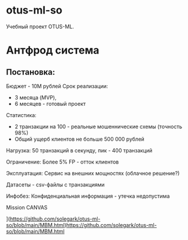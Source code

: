 # otus-ml-so
Учебный проект OTUS-ML.

# Антфрод система

## Постановка:

Бюджет - 10М рублей
Срок реализации: 
  - 3 месяца (MVP),
  - 6 месяцев - готовый проект


Статистика: 
 - 2 транзакции на 100 - реальные мошеннические схемы (точность 98%)
 - Общий ущерб клиентов не больше 500 000 рублей

Нагрузка:
50 транзакций в секунду, пик - 400 транзакций

Ограничение:
Более 5% FP - отток клиентов

Эксплуатация:
Сервис на внешних мощностях (облачное решение?)


Датасеты - 
csv-файлы с транзакциями

Инфобез: 
Конфиденциальная информация - утечка недопустима


Mission CANVAS

[r2h]: [[http://github.com/github/markup/tree/master/lib/github/commands/rest2html](https://github.com/solegark/otus-ml-so/blob/main/MBM.drawio)https://github.com/solegark/otus-ml-so/blob/main/MBM.drawio
](https://github.com/solegark/otus-ml-so/blob/main/MBM.html)https://github.com/solegark/otus-ml-so/blob/main/MBM.html
